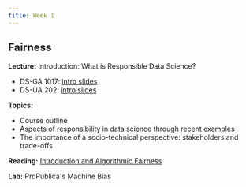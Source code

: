 ```yaml
---
title: Week 1
---
```


## Fairness

**Lecture:** Introduction: What is Responsible Data Science?

* DS-GA 1017: [intro slides](../../../assets/1_Intro_1017.pdf)
* DS-UA 202: [intro slides](../../../assets/1_Intro_202-Spring2024.pdf)

**Topics:**

* Course outline
* Aspects of responsibility in data science through recent examples
* The importance of a socio-technical perspective: stakeholders and trade-offs

**Reading:**  [Introduction and Algorithmic Fairness](../../../assets/fairness_reader_2024.pdf) 

**Lab:** ProPublica's Machine Bias

<!-- * [Colab Notebook](https://colab.research.google.com/drive/1WX-u4NJP-Crc3njwISLg9IEmJQnZu5Li) -->
